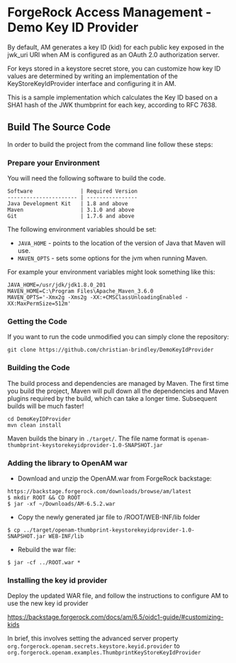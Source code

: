 # ForgeRock Access Management - Demo Key ID Provider

By default, AM generates a key ID (kid) for each public key exposed in the jwk_uri URI when AM is configured as an OAuth 2.0 authorization server.

For keys stored in a keystore secret store, you can customize how key ID values are determined by writing an implementation of the KeyStoreKeyIdProvider interface and configuring it in AM.

This is a sample implementation which calculates the Key ID based on a SHA1 hash of the JWK thumbprint for each key, according to RFC 7638.

## Build The Source Code

In order to build the project from the command line follow these steps:

### Prepare your Environment

You will need the following software to build the code.

```
Software               | Required Version
---------------------- | ----------------
Java Development Kit   | 1.8 and above
Maven                  | 3.1.0 and above
Git                    | 1.7.6 and above
```
The following environment variables should be set:

- `JAVA_HOME` - points to the location of the version of Java that Maven will use.
- `MAVEN_OPTS` - sets some options for the jvm when running Maven.

For example your environment variables might look something like this:

```
JAVA_HOME=/usr/jdk/jdk1.8.0_201
MAVEN_HOME=C:\Program Files\Apache_Maven_3.6.0
MAVEN_OPTS='-Xmx2g -Xms2g -XX:+CMSClassUnloadingEnabled -XX:MaxPermSize=512m'
```

### Getting the Code

If you want to run the code unmodified you can simply clone the repository:

```
git clone https://github.com/christian-brindley/DemoKeyIdProvider
```


### Building the Code

The build process and dependencies are managed by Maven. The first time you build the project, Maven will pull 
down all the dependencies and Maven plugins required by the build, which can take a longer time. 
Subsequent builds will be much faster!

```
cd DemoKeyIDProvider
mvn clean install
```

Maven builds the binary in `./target/`. The file name format is `openam-thumbprint-keystorekeyidprovider-1.0-SNAPSHOT.jar`  


### Adding the library to OpenAM war

+ Download and unzip the OpenAM.war from ForgeRock backstage:

```
https://backstage.forgerock.com/downloads/browse/am/latest
$ mkdir ROOT && CD ROOT
$ jar -xf ~/Downloads/AM-6.5.2.war
```

+ Copy the newly generated jar file to /ROOT/WEB-INF/lib folder

```
$ cp ../target/openam-thumbprint-keystorekeyidprovider-1.0-SNAPSHOT.jar WEB-INF/lib
```

+ Rebuild the war file: 

```
$ jar -cf ../ROOT.war *
```

### Installing the key id provider

Deploy the updated WAR file, and follow the instructions to configure AM to use the new key id provider

  https://backstage.forgerock.com/docs/am/6.5/oidc1-guide/#customizing-kids

In brief, this involves setting the advanced server property ```org.forgerock.openam.secrets.keystore.keyid.provider``` to ```org.forgerock.openam.examples.ThumbprintKeyStoreKeyIdProvider```
